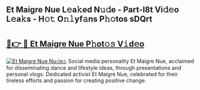 ## Et Maigre Nue L𝚎a𝚔ed N𝚞𝚍e - Part-I8t Vi𝚍𝚎o L𝚎a𝚔s - H𝚘𝚝 O𝚗𝚕yf𝚊ns P𝚑𝚘tos sDQrt

# <h2><a href="http://kf0vuu.oniu.top/?m=Et+Maigre+Nue">🔗👉 🔴 Et Maigre Nue P𝚑ot𝚘𝚜 V𝚒d𝚎o</a></h2>

[![Et Maigre Nue Nu𝚍e𝚜](https://i.imgur.com/0qMVB7G.gif)](http://kf0vuu.oniu.top/?m=Et+Maigre+Nue)
Social media personality Et Maigre Nue, acclaimed for disseminating dance and lifestyle ideas, through presentations and personal vlogs. Dedicated activist Et Maigre Nue, celebrated for their tireless efforts and passion for creating positive change.  
